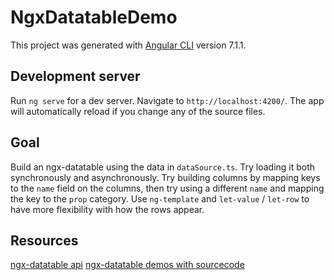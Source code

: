 # NgxDatatableDemo

This project was generated with [Angular CLI](https://github.com/angular/angular-cli) version 7.1.1.

## Development server

Run `ng serve` for a dev server. Navigate to `http://localhost:4200/`. The app will automatically reload if you change any of the source files.

## Goal

Build an ngx-datatable using the data in `dataSource.ts`. Try loading it both synchronously and asynchronously. Try building columns by mapping keys to the `name` field on the columns, then try using a different `name` and mapping the key to the `prop` category. Use `ng-template` and `let-value` / `let-row` to have more flexibility with how the rows appear.

## Resources
[ngx-datatable api](https://swimlane.gitbook.io/ngx-datatable/api)
[ngx-datatable demos with sourcecode](http://swimlane.github.io/ngx-datatable/)
